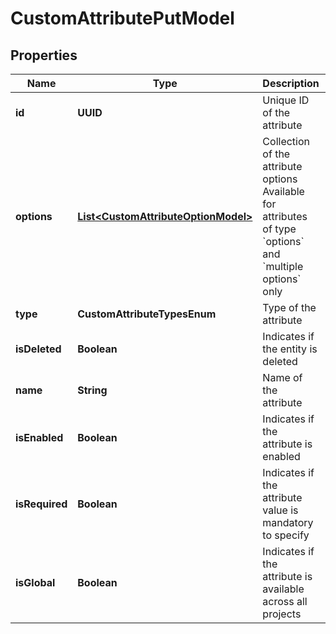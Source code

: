 

# CustomAttributePutModel


## Properties

| Name | Type | Description | Notes |
|------------ | ------------- | ------------- | -------------|
|**id** | **UUID** | Unique ID of the attribute |  |
|**options** | [**List&lt;CustomAttributeOptionModel&gt;**](CustomAttributeOptionModel.md) | Collection of the attribute options     Available for attributes of type &#x60;options&#x60; and &#x60;multiple options&#x60; only |  [optional] |
|**type** | **CustomAttributeTypesEnum** | Type of the attribute |  |
|**isDeleted** | **Boolean** | Indicates if the entity is deleted |  |
|**name** | **String** | Name of the attribute |  |
|**isEnabled** | **Boolean** | Indicates if the attribute is enabled |  |
|**isRequired** | **Boolean** | Indicates if the attribute value is mandatory to specify |  |
|**isGlobal** | **Boolean** | Indicates if the attribute is available across all projects |  |




